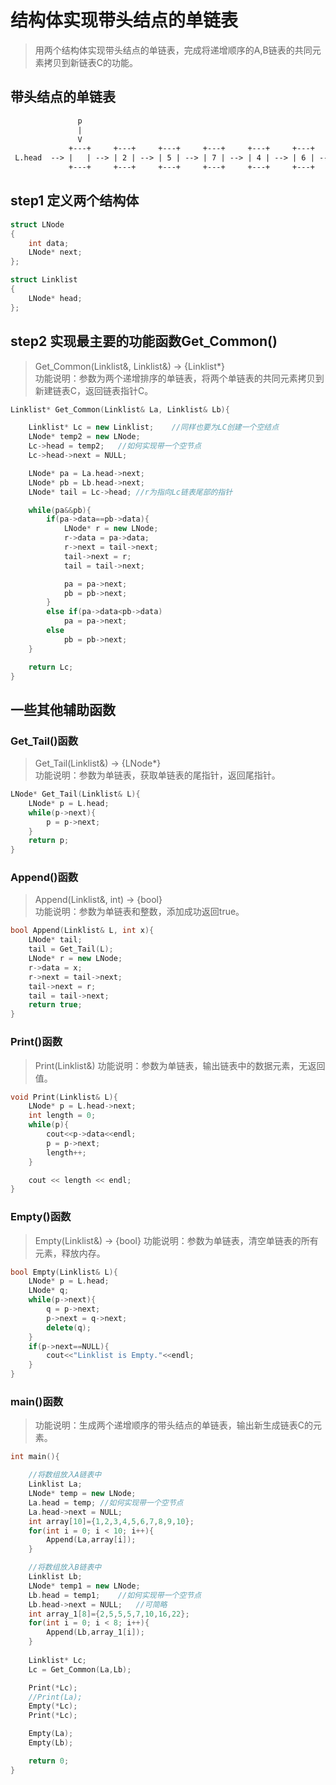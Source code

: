 # 结构体实现带头结点的单链表
> 用两个结构体实现带头结点的单链表，完成将递增顺序的A,B链表的共同元素拷贝到新链表C的功能。
## 带头结点的单链表
```txt
               p
               |
               V 
             +---+     +---+     +---+     +---+     +---+     +---+
 L.head  --> |   | --> | 2 | --> | 5 | --> | 7 | --> | 4 | --> | 6 | -->  NULL
             +---+     +---+     +---+     +---+     +---+     +---+
```
## step1 定义两个结构体
```c++
struct LNode
{
	int data;
	LNode* next;
};

struct Linklist
{
	LNode* head;
};
```
## step2 实现最主要的功能函数Get_Common()
> Get_Common(Linklist&, Linklist&) -> {Linklist*}  
> 功能说明：参数为两个递增排序的单链表，将两个单链表的共同元素拷贝到新建链表C，返回链表指针C。
```c++
Linklist* Get_Common(Linklist& La, Linklist& Lb){

	Linklist* Lc = new Linklist;	//同样也要为LC创建一个空结点
	LNode* temp2 = new LNode;
	Lc->head = temp2;	//如何实现带一个空节点
	Lc->head->next = NULL;

	LNode* pa = La.head->next;
	LNode* pb = Lb.head->next;
	LNode* tail = Lc->head;	//r为指向Lc链表尾部的指针

	while(pa&&pb){
		if(pa->data==pb->data){
			LNode* r = new LNode;
			r->data = pa->data;
			r->next = tail->next;
			tail->next = r;
			tail = tail->next;

			pa = pa->next;
			pb = pb->next;
		}
		else if(pa->data<pb->data)
			pa = pa->next;
		else
			pb = pb->next;
	}

	return Lc;
}
```
## 一些其他辅助函数
### Get_Tail()函数
> Get_Tail(Linklist&) -> {LNode*}  
> 功能说明：参数为单链表，获取单链表的尾指针，返回尾指针。
```c++
LNode* Get_Tail(Linklist& L){
	LNode* p = L.head;
	while(p->next){
		p = p->next;
	}
	return p;
}
```
### Append()函数
> Append(Linklist&, int) -> {bool}  
> 功能说明：参数为单链表和整数，添加成功返回true。
```c++
bool Append(Linklist& L, int x){
	LNode* tail;
	tail = Get_Tail(L);
	LNode* r = new LNode;
	r->data = x;
	r->next = tail->next;
	tail->next = r;
	tail = tail->next;
	return true;
}
```
### Print()函数
> Print(Linklist&)
> 功能说明：参数为单链表，输出链表中的数据元素，无返回值。
```c++
void Print(Linklist& L){
	LNode* p = L.head->next;
	int length = 0;
	while(p){
		cout<<p->data<<endl;
		p = p->next;
		length++;
	}

	cout << length << endl;
}
```
### Empty()函数
> Empty(Linklist&) -> {bool}
> 功能说明：参数为单链表，清空单链表的所有元素，释放内存。
```c++
bool Empty(Linklist& L){
	LNode* p = L.head;
	LNode* q;
	while(p->next){
		q = p->next;
		p->next = q->next;
		delete(q);
	}
	if(p->next==NULL){
		cout<<"Linklist is Empty."<<endl;
	}
}
```
### main()函数
> 功能说明：生成两个递增顺序的带头结点的单链表，输出新生成链表C的元素。
```c++
int main(){

	//将数组放入A链表中
	Linklist La;
	LNode* temp = new LNode;
	La.head = temp;	//如何实现带一个空节点
	La.head->next = NULL;
	int array[10]={1,2,3,4,5,6,7,8,9,10};
	for(int i = 0; i < 10; i++){
		Append(La,array[i]);
	}

	//将数组放入B链表中
	Linklist Lb;
	LNode* temp1 = new LNode;
	Lb.head = temp1;	//如何实现带一个空节点
	Lb.head->next = NULL;	//可简略
	int array_1[8]={2,5,5,5,7,10,16,22};
	for(int i = 0; i < 8; i++){
		Append(Lb,array_1[i]);
	}
	
	Linklist* Lc;
	Lc = Get_Common(La,Lb);

	Print(*Lc);
	//Print(La);
	Empty(*Lc);
	Print(*Lc);

	Empty(La);
	Empty(Lb);

	return 0;
}
```

